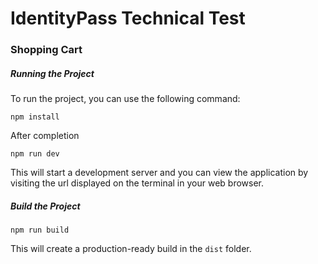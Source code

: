 # IdentityPass Technical Test

### Shopping Cart

##### Running the Project

To run the project, you can use the following command:

```
npm install
```

After completion

```
npm run dev
```

This will start a development server and you can view the application by visiting the url displayed on the terminal in your web browser.

##### Build the Project

```
npm run build
```

This will create a production-ready build in the `dist` folder.
